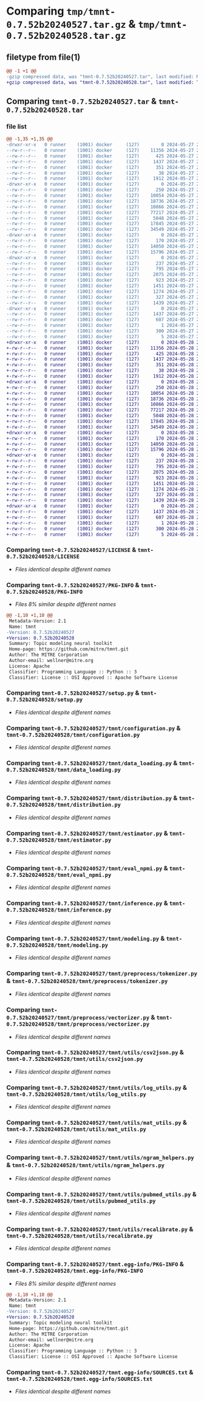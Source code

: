 # Comparing `tmp/tmnt-0.7.52b20240527.tar.gz` & `tmp/tmnt-0.7.52b20240528.tar.gz`

## filetype from file(1)

```diff
@@ -1 +1 @@
-gzip compressed data, was "tmnt-0.7.52b20240527.tar", last modified: Mon May 27 23:04:57 2024, max compression
+gzip compressed data, was "tmnt-0.7.52b20240528.tar", last modified: Tue May 28 23:05:05 2024, max compression
```

## Comparing `tmnt-0.7.52b20240527.tar` & `tmnt-0.7.52b20240528.tar`

### file list

```diff
@@ -1,35 +1,35 @@
-drwxr-xr-x   0 runner    (1001) docker     (127)        0 2024-05-27 23:04:57.319245 tmnt-0.7.52b20240527/
--rw-r--r--   0 runner    (1001) docker     (127)    11356 2024-05-27 23:04:48.000000 tmnt-0.7.52b20240527/LICENSE
--rw-r--r--   0 runner    (1001) docker     (127)      425 2024-05-27 23:04:48.000000 tmnt-0.7.52b20240527/NOTICE
--rw-r--r--   0 runner    (1001) docker     (127)     1437 2024-05-27 23:04:57.319245 tmnt-0.7.52b20240527/PKG-INFO
--rw-r--r--   0 runner    (1001) docker     (127)      351 2024-05-27 23:04:48.000000 tmnt-0.7.52b20240527/README.md
--rw-r--r--   0 runner    (1001) docker     (127)       38 2024-05-27 23:04:57.319245 tmnt-0.7.52b20240527/setup.cfg
--rw-r--r--   0 runner    (1001) docker     (127)     1912 2024-05-27 23:04:48.000000 tmnt-0.7.52b20240527/setup.py
-drwxr-xr-x   0 runner    (1001) docker     (127)        0 2024-05-27 23:04:57.315245 tmnt-0.7.52b20240527/tmnt/
--rw-r--r--   0 runner    (1001) docker     (127)      250 2024-05-27 23:04:48.000000 tmnt-0.7.52b20240527/tmnt/__init__.py
--rw-r--r--   0 runner    (1001) docker     (127)    10054 2024-05-27 23:04:48.000000 tmnt-0.7.52b20240527/tmnt/configuration.py
--rw-r--r--   0 runner    (1001) docker     (127)    18736 2024-05-27 23:04:48.000000 tmnt-0.7.52b20240527/tmnt/data_loading.py
--rw-r--r--   0 runner    (1001) docker     (127)    10866 2024-05-27 23:04:48.000000 tmnt-0.7.52b20240527/tmnt/distribution.py
--rw-r--r--   0 runner    (1001) docker     (127)    77217 2024-05-27 23:04:48.000000 tmnt-0.7.52b20240527/tmnt/estimator.py
--rw-r--r--   0 runner    (1001) docker     (127)     5048 2024-05-27 23:04:48.000000 tmnt-0.7.52b20240527/tmnt/eval_npmi.py
--rw-r--r--   0 runner    (1001) docker     (127)    17845 2024-05-27 23:04:48.000000 tmnt-0.7.52b20240527/tmnt/inference.py
--rw-r--r--   0 runner    (1001) docker     (127)    34549 2024-05-27 23:04:48.000000 tmnt-0.7.52b20240527/tmnt/modeling.py
-drwxr-xr-x   0 runner    (1001) docker     (127)        0 2024-05-27 23:04:57.319245 tmnt-0.7.52b20240527/tmnt/preprocess/
--rw-r--r--   0 runner    (1001) docker     (127)      170 2024-05-27 23:04:48.000000 tmnt-0.7.52b20240527/tmnt/preprocess/__init__.py
--rw-r--r--   0 runner    (1001) docker     (127)    14050 2024-05-27 23:04:48.000000 tmnt-0.7.52b20240527/tmnt/preprocess/tokenizer.py
--rw-r--r--   0 runner    (1001) docker     (127)    15796 2024-05-27 23:04:48.000000 tmnt-0.7.52b20240527/tmnt/preprocess/vectorizer.py
-drwxr-xr-x   0 runner    (1001) docker     (127)        0 2024-05-27 23:04:57.319245 tmnt-0.7.52b20240527/tmnt/utils/
--rw-r--r--   0 runner    (1001) docker     (127)      237 2024-05-27 23:04:48.000000 tmnt-0.7.52b20240527/tmnt/utils/__init__.py
--rw-r--r--   0 runner    (1001) docker     (127)      795 2024-05-27 23:04:48.000000 tmnt-0.7.52b20240527/tmnt/utils/csv2json.py
--rw-r--r--   0 runner    (1001) docker     (127)     2075 2024-05-27 23:04:48.000000 tmnt-0.7.52b20240527/tmnt/utils/log_utils.py
--rw-r--r--   0 runner    (1001) docker     (127)      923 2024-05-27 23:04:48.000000 tmnt-0.7.52b20240527/tmnt/utils/mat_utils.py
--rw-r--r--   0 runner    (1001) docker     (127)     1451 2024-05-27 23:04:48.000000 tmnt-0.7.52b20240527/tmnt/utils/ngram_helpers.py
--rw-r--r--   0 runner    (1001) docker     (127)     1274 2024-05-27 23:04:48.000000 tmnt-0.7.52b20240527/tmnt/utils/pubmed_utils.py
--rw-r--r--   0 runner    (1001) docker     (127)      327 2024-05-27 23:04:48.000000 tmnt-0.7.52b20240527/tmnt/utils/random.py
--rw-r--r--   0 runner    (1001) docker     (127)     1439 2024-05-27 23:04:48.000000 tmnt-0.7.52b20240527/tmnt/utils/recalibrate.py
-drwxr-xr-x   0 runner    (1001) docker     (127)        0 2024-05-27 23:04:57.319245 tmnt-0.7.52b20240527/tmnt.egg-info/
--rw-r--r--   0 runner    (1001) docker     (127)     1437 2024-05-27 23:04:57.000000 tmnt-0.7.52b20240527/tmnt.egg-info/PKG-INFO
--rw-r--r--   0 runner    (1001) docker     (127)      607 2024-05-27 23:04:57.000000 tmnt-0.7.52b20240527/tmnt.egg-info/SOURCES.txt
--rw-r--r--   0 runner    (1001) docker     (127)        1 2024-05-27 23:04:57.000000 tmnt-0.7.52b20240527/tmnt.egg-info/dependency_links.txt
--rw-r--r--   0 runner    (1001) docker     (127)      300 2024-05-27 23:04:57.000000 tmnt-0.7.52b20240527/tmnt.egg-info/requires.txt
--rw-r--r--   0 runner    (1001) docker     (127)        5 2024-05-27 23:04:57.000000 tmnt-0.7.52b20240527/tmnt.egg-info/top_level.txt
+drwxr-xr-x   0 runner    (1001) docker     (127)        0 2024-05-28 23:05:05.935479 tmnt-0.7.52b20240528/
+-rw-r--r--   0 runner    (1001) docker     (127)    11356 2024-05-28 23:04:54.000000 tmnt-0.7.52b20240528/LICENSE
+-rw-r--r--   0 runner    (1001) docker     (127)      425 2024-05-28 23:04:54.000000 tmnt-0.7.52b20240528/NOTICE
+-rw-r--r--   0 runner    (1001) docker     (127)     1437 2024-05-28 23:05:05.935479 tmnt-0.7.52b20240528/PKG-INFO
+-rw-r--r--   0 runner    (1001) docker     (127)      351 2024-05-28 23:04:54.000000 tmnt-0.7.52b20240528/README.md
+-rw-r--r--   0 runner    (1001) docker     (127)       38 2024-05-28 23:05:05.935479 tmnt-0.7.52b20240528/setup.cfg
+-rw-r--r--   0 runner    (1001) docker     (127)     1912 2024-05-28 23:04:54.000000 tmnt-0.7.52b20240528/setup.py
+drwxr-xr-x   0 runner    (1001) docker     (127)        0 2024-05-28 23:05:05.931480 tmnt-0.7.52b20240528/tmnt/
+-rw-r--r--   0 runner    (1001) docker     (127)      250 2024-05-28 23:04:54.000000 tmnt-0.7.52b20240528/tmnt/__init__.py
+-rw-r--r--   0 runner    (1001) docker     (127)    10054 2024-05-28 23:04:54.000000 tmnt-0.7.52b20240528/tmnt/configuration.py
+-rw-r--r--   0 runner    (1001) docker     (127)    18736 2024-05-28 23:04:54.000000 tmnt-0.7.52b20240528/tmnt/data_loading.py
+-rw-r--r--   0 runner    (1001) docker     (127)    10866 2024-05-28 23:04:54.000000 tmnt-0.7.52b20240528/tmnt/distribution.py
+-rw-r--r--   0 runner    (1001) docker     (127)    77217 2024-05-28 23:04:54.000000 tmnt-0.7.52b20240528/tmnt/estimator.py
+-rw-r--r--   0 runner    (1001) docker     (127)     5048 2024-05-28 23:04:54.000000 tmnt-0.7.52b20240528/tmnt/eval_npmi.py
+-rw-r--r--   0 runner    (1001) docker     (127)    17845 2024-05-28 23:04:54.000000 tmnt-0.7.52b20240528/tmnt/inference.py
+-rw-r--r--   0 runner    (1001) docker     (127)    34549 2024-05-28 23:04:54.000000 tmnt-0.7.52b20240528/tmnt/modeling.py
+drwxr-xr-x   0 runner    (1001) docker     (127)        0 2024-05-28 23:05:05.931480 tmnt-0.7.52b20240528/tmnt/preprocess/
+-rw-r--r--   0 runner    (1001) docker     (127)      170 2024-05-28 23:04:54.000000 tmnt-0.7.52b20240528/tmnt/preprocess/__init__.py
+-rw-r--r--   0 runner    (1001) docker     (127)    14050 2024-05-28 23:04:54.000000 tmnt-0.7.52b20240528/tmnt/preprocess/tokenizer.py
+-rw-r--r--   0 runner    (1001) docker     (127)    15796 2024-05-28 23:04:54.000000 tmnt-0.7.52b20240528/tmnt/preprocess/vectorizer.py
+drwxr-xr-x   0 runner    (1001) docker     (127)        0 2024-05-28 23:05:05.931480 tmnt-0.7.52b20240528/tmnt/utils/
+-rw-r--r--   0 runner    (1001) docker     (127)      237 2024-05-28 23:04:54.000000 tmnt-0.7.52b20240528/tmnt/utils/__init__.py
+-rw-r--r--   0 runner    (1001) docker     (127)      795 2024-05-28 23:04:54.000000 tmnt-0.7.52b20240528/tmnt/utils/csv2json.py
+-rw-r--r--   0 runner    (1001) docker     (127)     2075 2024-05-28 23:04:54.000000 tmnt-0.7.52b20240528/tmnt/utils/log_utils.py
+-rw-r--r--   0 runner    (1001) docker     (127)      923 2024-05-28 23:04:54.000000 tmnt-0.7.52b20240528/tmnt/utils/mat_utils.py
+-rw-r--r--   0 runner    (1001) docker     (127)     1451 2024-05-28 23:04:54.000000 tmnt-0.7.52b20240528/tmnt/utils/ngram_helpers.py
+-rw-r--r--   0 runner    (1001) docker     (127)     1274 2024-05-28 23:04:54.000000 tmnt-0.7.52b20240528/tmnt/utils/pubmed_utils.py
+-rw-r--r--   0 runner    (1001) docker     (127)      327 2024-05-28 23:04:54.000000 tmnt-0.7.52b20240528/tmnt/utils/random.py
+-rw-r--r--   0 runner    (1001) docker     (127)     1439 2024-05-28 23:04:54.000000 tmnt-0.7.52b20240528/tmnt/utils/recalibrate.py
+drwxr-xr-x   0 runner    (1001) docker     (127)        0 2024-05-28 23:05:05.931480 tmnt-0.7.52b20240528/tmnt.egg-info/
+-rw-r--r--   0 runner    (1001) docker     (127)     1437 2024-05-28 23:05:05.000000 tmnt-0.7.52b20240528/tmnt.egg-info/PKG-INFO
+-rw-r--r--   0 runner    (1001) docker     (127)      607 2024-05-28 23:05:05.000000 tmnt-0.7.52b20240528/tmnt.egg-info/SOURCES.txt
+-rw-r--r--   0 runner    (1001) docker     (127)        1 2024-05-28 23:05:05.000000 tmnt-0.7.52b20240528/tmnt.egg-info/dependency_links.txt
+-rw-r--r--   0 runner    (1001) docker     (127)      300 2024-05-28 23:05:05.000000 tmnt-0.7.52b20240528/tmnt.egg-info/requires.txt
+-rw-r--r--   0 runner    (1001) docker     (127)        5 2024-05-28 23:05:05.000000 tmnt-0.7.52b20240528/tmnt.egg-info/top_level.txt
```

### Comparing `tmnt-0.7.52b20240527/LICENSE` & `tmnt-0.7.52b20240528/LICENSE`

 * *Files identical despite different names*

### Comparing `tmnt-0.7.52b20240527/PKG-INFO` & `tmnt-0.7.52b20240528/PKG-INFO`

 * *Files 8% similar despite different names*

```diff
@@ -1,10 +1,10 @@
 Metadata-Version: 2.1
 Name: tmnt
-Version: 0.7.52b20240527
+Version: 0.7.52b20240528
 Summary: Topic modeling neural toolkit
 Home-page: https://github.com/mitre/tmnt.git
 Author: The MITRE Corporation
 Author-email: wellner@mitre.org
 License: Apache
 Classifier: Programming Language :: Python :: 3
 Classifier: License :: OSI Approved :: Apache Software License
```

### Comparing `tmnt-0.7.52b20240527/setup.py` & `tmnt-0.7.52b20240528/setup.py`

 * *Files identical despite different names*

### Comparing `tmnt-0.7.52b20240527/tmnt/configuration.py` & `tmnt-0.7.52b20240528/tmnt/configuration.py`

 * *Files identical despite different names*

### Comparing `tmnt-0.7.52b20240527/tmnt/data_loading.py` & `tmnt-0.7.52b20240528/tmnt/data_loading.py`

 * *Files identical despite different names*

### Comparing `tmnt-0.7.52b20240527/tmnt/distribution.py` & `tmnt-0.7.52b20240528/tmnt/distribution.py`

 * *Files identical despite different names*

### Comparing `tmnt-0.7.52b20240527/tmnt/estimator.py` & `tmnt-0.7.52b20240528/tmnt/estimator.py`

 * *Files identical despite different names*

### Comparing `tmnt-0.7.52b20240527/tmnt/eval_npmi.py` & `tmnt-0.7.52b20240528/tmnt/eval_npmi.py`

 * *Files identical despite different names*

### Comparing `tmnt-0.7.52b20240527/tmnt/inference.py` & `tmnt-0.7.52b20240528/tmnt/inference.py`

 * *Files identical despite different names*

### Comparing `tmnt-0.7.52b20240527/tmnt/modeling.py` & `tmnt-0.7.52b20240528/tmnt/modeling.py`

 * *Files identical despite different names*

### Comparing `tmnt-0.7.52b20240527/tmnt/preprocess/tokenizer.py` & `tmnt-0.7.52b20240528/tmnt/preprocess/tokenizer.py`

 * *Files identical despite different names*

### Comparing `tmnt-0.7.52b20240527/tmnt/preprocess/vectorizer.py` & `tmnt-0.7.52b20240528/tmnt/preprocess/vectorizer.py`

 * *Files identical despite different names*

### Comparing `tmnt-0.7.52b20240527/tmnt/utils/csv2json.py` & `tmnt-0.7.52b20240528/tmnt/utils/csv2json.py`

 * *Files identical despite different names*

### Comparing `tmnt-0.7.52b20240527/tmnt/utils/log_utils.py` & `tmnt-0.7.52b20240528/tmnt/utils/log_utils.py`

 * *Files identical despite different names*

### Comparing `tmnt-0.7.52b20240527/tmnt/utils/mat_utils.py` & `tmnt-0.7.52b20240528/tmnt/utils/mat_utils.py`

 * *Files identical despite different names*

### Comparing `tmnt-0.7.52b20240527/tmnt/utils/ngram_helpers.py` & `tmnt-0.7.52b20240528/tmnt/utils/ngram_helpers.py`

 * *Files identical despite different names*

### Comparing `tmnt-0.7.52b20240527/tmnt/utils/pubmed_utils.py` & `tmnt-0.7.52b20240528/tmnt/utils/pubmed_utils.py`

 * *Files identical despite different names*

### Comparing `tmnt-0.7.52b20240527/tmnt/utils/recalibrate.py` & `tmnt-0.7.52b20240528/tmnt/utils/recalibrate.py`

 * *Files identical despite different names*

### Comparing `tmnt-0.7.52b20240527/tmnt.egg-info/PKG-INFO` & `tmnt-0.7.52b20240528/tmnt.egg-info/PKG-INFO`

 * *Files 8% similar despite different names*

```diff
@@ -1,10 +1,10 @@
 Metadata-Version: 2.1
 Name: tmnt
-Version: 0.7.52b20240527
+Version: 0.7.52b20240528
 Summary: Topic modeling neural toolkit
 Home-page: https://github.com/mitre/tmnt.git
 Author: The MITRE Corporation
 Author-email: wellner@mitre.org
 License: Apache
 Classifier: Programming Language :: Python :: 3
 Classifier: License :: OSI Approved :: Apache Software License
```

### Comparing `tmnt-0.7.52b20240527/tmnt.egg-info/SOURCES.txt` & `tmnt-0.7.52b20240528/tmnt.egg-info/SOURCES.txt`

 * *Files identical despite different names*

